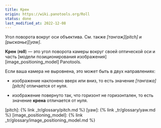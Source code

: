 ```yaml
---
title: Крен
origin: https://wiki.panotools.org/Roll
status: done
last_modified_at: 2022-12-08
---
```

Угол поворота вокруг оси объектива. См. так­же *[тангаж][pitch]* и *[рысканье][yaw]*.

**Крен** (**roll**) — это угол поворота камеры вокруг своей оптической оси и часть [модели позиционирования изображения][image_positioning_model] Pa­no­tools.

Если ваша камера не выровнена, это может быть в двух направлениях:

- изображение наклонено вверх или вниз, то есть значение *[тангажа][pitch]* отличается от нуля.

- изображение повернуто так, что горизонт не го­ри­зон­та­лен, то есть значение **крена** отличается от нуля.


[pitch]: {% link _tr/glossary/pitch.md %}
[yaw]: {% link _tr/glossary/yaw.md %}
[image_positioning_model]: {% link _tr/glossary/image_positioning_model.md %}
